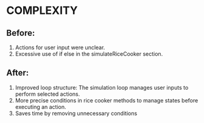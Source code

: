# COMPLEXITY
## Before:
1. Actions for user input were unclear.
2. Excessive use of if else in the simulateRiceCooker section.
## After:
1. Improved loop structure: The simulation loop manages user inputs to perform selected actions.
2. More precise conditions in rice cooker methods to manage states before executing an action.
3. Saves time by removing unnecessary conditions
